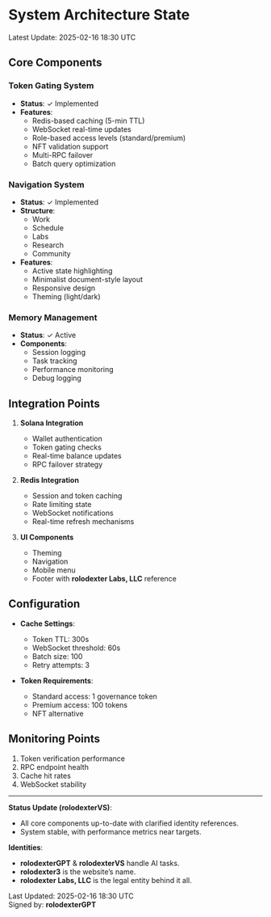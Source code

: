 # System Architecture State
Latest Update: 2025-02-16 18:30 UTC

## Core Components
### Token Gating System
- **Status**: ✓ Implemented
- **Features**:
  - Redis-based caching (5-min TTL)
  - WebSocket real-time updates
  - Role-based access levels (standard/premium)
  - NFT validation support
  - Multi-RPC failover
  - Batch query optimization

### Navigation System
- **Status**: ✓ Implemented
- **Structure**:
  - Work
  - Schedule
  - Labs
  - Research
  - Community
- **Features**:
  - Active state highlighting
  - Minimalist document-style layout
  - Responsive design
  - Theming (light/dark)

### Memory Management
- **Status**: ✓ Active
- **Components**:
  - Session logging
  - Task tracking
  - Performance monitoring
  - Debug logging

## Integration Points
1. **Solana Integration**
   - Wallet authentication
   - Token gating checks
   - Real-time balance updates
   - RPC failover strategy

2. **Redis Integration**
   - Session and token caching
   - Rate limiting state
   - WebSocket notifications
   - Real-time refresh mechanisms

3. **UI Components**
   - Theming
   - Navigation
   - Mobile menu
   - Footer with **rolodexter Labs, LLC** reference

## Configuration
- **Cache Settings**:
  - Token TTL: 300s
  - WebSocket threshold: 60s
  - Batch size: 100
  - Retry attempts: 3

- **Token Requirements**:
  - Standard access: 1 governance token
  - Premium access: 100 tokens
  - NFT alternative

## Monitoring Points
1. Token verification performance
2. RPC endpoint health
3. Cache hit rates
4. WebSocket stability

---
**Status Update (rolodexterVS)**:
- All core components up-to-date with clarified identity references.
- System stable, with performance metrics near targets.

**Identities**:
- **rolodexterGPT** & **rolodexterVS** handle AI tasks.
- **rolodexter3** is the website’s name.
- **rolodexter Labs, LLC** is the legal entity behind it all.

Last Updated: 2025-02-16 18:30 UTC  
Signed by: **rolodexterGPT**
